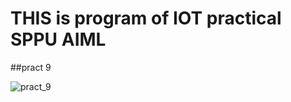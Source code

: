 # THIS is program of IOT practical SPPU AIML
##pract 9

![pract_9](https://github.com/aryanmakes7204/iot-pract-print/tree/main/temp_pract9)
